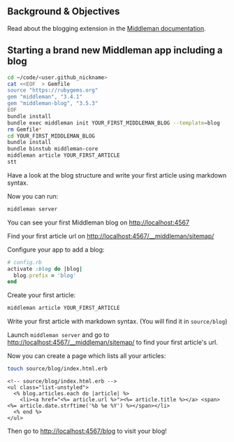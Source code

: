 ## Background & Objectives

Read about the blogging extension in the [Middleman documentation](https://middlemanapp.com/basics/blogging/).

## Starting a brand new Middleman app including a blog

```bash
cd ~/code/<user.github_nickname>
cat <<EOF  > Gemfile
source "https://rubygems.org"
gem "middleman", "3.4.1"
gem "middleman-blog", "3.5.3"
EOF
bundle install
bundle exec middleman init YOUR_FIRST_MIDDLEMAN_BLOG --template=blog
rm Gemfile*
cd YOUR_FIRST_MIDDLEMAN_BLOG
bundle install
bundle binstub middleman-core
middleman article YOUR_FIRST_ARTICLE
stt
```

Have a look at the blog structure and write your first article using markdown syntax.

Now you can run:

```bash
middleman server
```

You can see your first Middleman blog on [http://localhost:4567](http://localhost:4567)

Find your first article url on [http://localhost:4567/__middleman/sitemap/](http://localhost:4567/__middleman/sitemap/)

Configure your app to add a blog:

```ruby
# config.rb
activate :blog do |blog|
  blog.prefix = 'blog'
end
```

Create your first article:

```bash
middleman article YOUR_FIRST_ARTICLE
```

Write your first article with markdown syntax. (You will find it in `source/blog`)

Launch `middleman server` and go to [http://localhost:4567/__middleman/sitemap/](http://localhost:4567/__middleman/sitemap/) to find your first article's url.

Now you can create a page which lists all your articles:

```bash
touch source/blog/index.html.erb
```

```erb
<!-- source/blog/index.html.erb -->
<ul class="list-unstyled">
  <% blog.articles.each do |article| %>
    <li><a href="<%= article.url %>"><%= article.title %></a> <span><%= article.date.strftime('%b %e %Y') %></span></li>
  <% end %>
</ul>
```

Then go to [http://localhost:4567/blog](http://localhost:4567/blog) to visit your blog!

